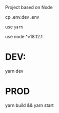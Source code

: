 Project based on Node

cp .env.dev .env

use ``yarn``

use node ^v18.12.1

# DEV:

yarn dev

# PROD

yarn build && yarn start
